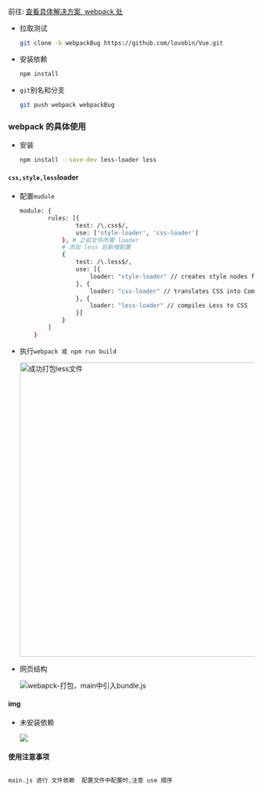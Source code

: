 前往:  <a href="https://lovobin.github.io/2021/04/17/2223.html">查看具体解决方案, webpack 处</a>

+ 拉取测试

  ```bash
  git clone -b webpackBug https://github.com/lovobin/Vue.git
  ```

+ 安装依赖

  ```bash
  npm install
  ```

+ `git`别名和分支

  ```bash
  git push webpack webpackBug
  ```

  

###  webpack 的具体使用

+ 安装

  ```bash
  npm install --save-dev less-loader less
  ```

####  `css,style,less`loader

+ 配置`mudule`

  ```bash
  module: {
          rules: [{
                  test: /\.css$/,
                  use: ['style-loader', 'css-loader']
              }, # 之前文件所需 loader
              # 添加 less 后新增配置
              {
                  test: /\.less$/,
                  use: [{
                      loader: "style-loader" // creates style nodes from JS strings
                  }, {
                      loader: "css-loader" // translates CSS into CommonJS
                  }, {
                      loader: "less-loader" // compiles Less to CSS
                  }]
              }
          ]
      }
  ```

+ 执行`webpack 或 npm run build`

  <img src="https://gitee.com/wang_hong_bin/repo-bin/raw/master/leeconfig.png" width="600" alt="成功打包less文件">

+ 网页结构

  <img src="https://img-blog.csdnimg.cn/20210422100808867.gif" alt="webapck-打包，main中引入bundle.js">



####  img

+ 未安装依赖

  <img src="https://gitee.com/wang_hong_bin/repo-bin/raw/master/imgloader.png">

####  使用注意事项

```bash

main.js 进行 文件依赖  配置文件中配置时,注意 use 顺序

```



